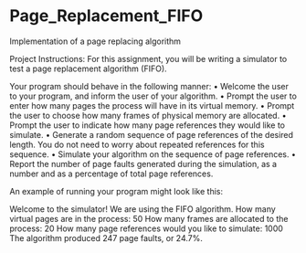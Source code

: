 # Page_Replacement_FIFO
Implementation of a page replacing algorithm

Project Instructions:
For this assignment, you will be writing a simulator to test a page replacement algorithm (FIFO). 

Your program should behave in the following manner:
•	Welcome the user to your program, and inform the user of your algorithm.
•	Prompt the user to enter how many pages the process will have in its virtual memory.
•	Prompt the user to choose how many frames of physical memory are allocated.
•	Prompt the user to indicate how many page references they would like to simulate.
•	Generate a random sequence of page references of the desired length. You do not need to worry about repeated references for this sequence.
•	Simulate your algorithm on the sequence of page references.
•	Report the number of page faults generated during the simulation, as a number and as a percentage of total page references. 

An example of running your program might look like this:

Welcome to the simulator! We are using the FIFO algorithm.
How many virtual pages are in the process: 50
How many frames are allocated to the process: 20
How many page references would you like to simulate: 1000
The algorithm produced 247 page faults, or 24.7%.


